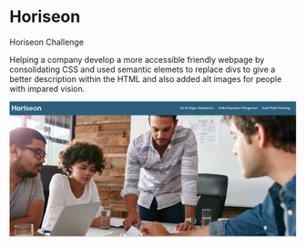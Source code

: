 # Horiseon
 Horiseon Challenge

 Helping a company develop a more accessible friendly webpage by consolidating CSS and used semantic elemets to replace divs to give a better description within the HTML and also added alt images for people with impared vision.


![alt text](image.png)